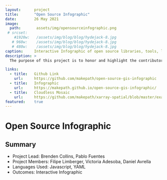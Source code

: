 ```yaml
---
layout:      project
title:       "Open Source Infographic"
date:        26 May 2021
image:
  path:       assets/img/opensourceinfographic.png
 # srcset:
    #1920w:   /assets/img/blog/blog/hydejack-8.jpg
   # 960w:    /assets/img/blog/blog/hydejack-8.jpg
   # 480w:    /assets/img/blog/blog/hydejack-8.jpg
caption:     Interactive Infographic of open source libraries, tools, languages and more.
description: >
  The purpose of this project is to honor and highlight the contributors that have made it possible for open source GIS to grow and flourish.

links:
  - title:   Github Link
    url:     https://github.com/makepath/open-source-gis-infographic
  - title:   Infographic
    url:     https://makepath.github.io/open-source-gis-infographic/
  - title:   Cloudless Mosaic
    url:     https://github.com/makepath/xarray-spatial/blob/master/examples/cloudless-mosaic-sentinel2.ipynb
featured:    true
---
```

# Open Source Infographic

## Summary
* Project Lead: Brenden Collins, Pablo Fuentes
* Project Members: Filipe Limberger, Victoria Adesoba, Daniel Avrella
* Languages Used: Javascript, YAML
* Outcomes: Interactive Infographic